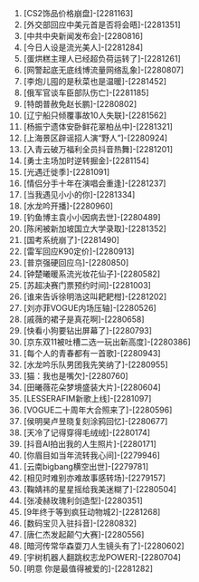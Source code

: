 
1. [CS2饰品价格崩盘]-[2281163]
1. [外交部回应中美元首是否将会晤]-[2281351]
1. [中共中央新闻发布会]-[2280816]
1. [今日人设是流光美人]-[2281284]
1. [蛋烘糕主理人已经超负荷运转了]-[2281261]
1. [网警起底无底线博流量网络乱象]-[2280807]
1. [李炮儿囤的是秋菜也是温暖]-[2281452]
1. [俄军官谈车臣部队伤亡]-[2281185]
1. [特朗普赦免赵长鹏]-[2280802]
1. [辽宁船只倾覆事故10人失联]-[2281562]
1. [杨振宁遗体安卧鲜花翠柏丛中]-[2281321]
1. [上海景区辟谣招人演“野人”]-[2280924]
1. [入青云破万福利全员抖音热舞]-[2281201]
1. [勇士主场加时逆转掘金]-[2281154]
1. [光遇迁徙季]-[2281091]
1. [情侣分手十年在演唱会重逢]-[2281237]
1. [当我遇见小小的你]-[2281334]
1. [水龙吟开播]-[2280960]
1. [钓鱼博主袁小小因病去世]-[2280489]
1. [陈闲被新加坡国立大学录取]-[2281352]
1. [国考系统崩了]-[2281490]
1. [雷军回应K90定价]-[2280913]
1. [普京强硬回应乌]-[2280850]
1. [钟楚曦暖系流光妆花仙子]-[2280582]
1. [苏超决赛门票预约时间]-[2281003]
1. [谁来告诉徐明浩这叫耙耙柑]-[2281202]
1. [刘亦菲VOGUE内场压轴]-[2280526]
1. [戚薇的裙子是真花啊]-[2280658]
1. [快看小狗要钻出屏幕了]-[2280793]
1. [京东双11被吐槽二选一玩出新高度]-[2280386]
1. [每个人的青春都有一首歌]-[2280943]
1. [水龙吟乐队男团我先笑纳了]-[2280955]
1. [猫：我也是嘴欠]-[2280760]
1. [田曦薇花朵梦境盛装大片]-[2280604]
1. [LESSERAFIM新歌上线]-[2281097]
1. [VOGUE二十周年大合照来了]-[2280596]
1. [侯明昊卢昱晓复刻涂鸦回忆]-[2280677]
1. [天冷了记得穿得毛绒绒]-[2280174]
1. [抖音AI拍出我的人生照片]-[2280171]
1. [你眉目如当年流转我心间]-[2279946]
1. [云南bigbang横空出世]-[2279781]
1. [相见时难别亦难故事感转场]-[2279157]
1. [鞠婧祎的星星摇给我美迷糊了]-[2280504]
1. [张凌赫玫瑰利剑造型]-[2280351]
1. [9年终于等到疯狂动物城2]-[2281268]
1. [数码宝贝入驻抖音]-[2280832]
1. [唐仁杰发起颠勺大赛]-[2280556]
1. [暗河传常华森耍刀人生镜头有了]-[2280602]
1. [宇树机器人翻跳权志龙POWER]-[2280704]
1. [明意 你是最值得被爱的]-[2281282]